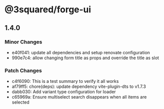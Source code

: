 # @3squared/forge-ui

## 1.4.0

### Minor Changes

- e40f041: update all dependencies and setup renovate configuration
- 990e7c4: allow changing form title as props and override the title as slot

### Patch Changes

- c4f6090: This is a test summary to verify it all works
- af79ff5: chore(deps): update dependency vite-plugin-dts to v1.7.3
- dabb030: Add variant type configuration for loader
- c65969a: Ensure multiselect search disappears when all items are selected
